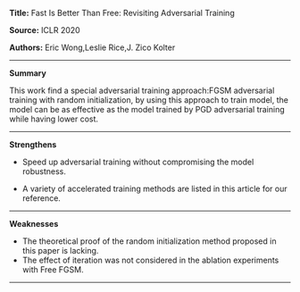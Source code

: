 **Title:** Fast Is Better Than Free: Revisiting Adversarial Training

**Source:** ICLR 2020

**Authors:** Eric Wong,Leslie Rice,J. Zico Kolter

---

**Summary**

This work find a special adversarial training approach:FGSM adversarial training with random initialization, by using this approach to train model, the model can be as effective as the model trained by PGD adversarial training while having lower cost.

---

**Strengthens**  

- Speed up adversarial training without compromising the model robustness.

- A variety of accelerated training methods are listed in this article for our reference.

---

**Weaknesses**  

- The theoretical proof of the random initialization method proposed in this paper is lacking.
- The effect of iteration was not considered in the ablation experiments with Free FGSM.
---

